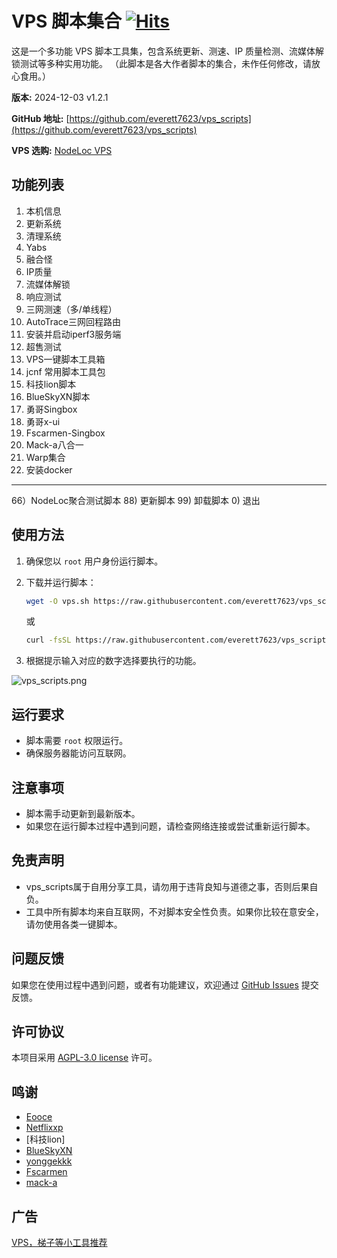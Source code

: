 # VPS 脚本集合 [![Hits](https://hits.seeyoufarm.com/api/count/incr/badge.svg?url=https%3A%2F%2Fgithub.com%2Feverett7623%2Fvps_scripts%2Fblob%2Fmain%2Fvps.sh&count_bg=%2379C83D&title_bg=%23555555&icon=&icon_color=%23E7E7E7&title=hits&edge_flat=false)](https://hits.seeyoufarm.com)

这是一个多功能 VPS 脚本工具集，包含系统更新、测速、IP 质量检测、流媒体解锁测试等多种实用功能。
（此脚本是各大作者脚本的集合，未作任何修改，请放心食用。）

**版本:** 2024-12-03 v1.2.1

**GitHub 地址:** [https://github.com/everett7623/vps_scripts](https://github.com/everett7623/vps_scripts)

**VPS 选购:** [NodeLoc VPS](https://www.nodeloc.com/vps)


## 功能列表

1) 本机信息
2) 更新系统
3) 清理系统
4) Yabs
5) 融合怪
6) IP质量
7) 流媒体解锁
8) 响应测试
9) 三网测速（多/单线程）
10) AutoTrace三网回程路由
11) 安装并启动iperf3服务端
12) 超售测试
13) VPS一键脚本工具箱
14) jcnf 常用脚本工具包
15) 科技lion脚本
16) BlueSkyXN脚本
17) 勇哥Singbox
18) 勇哥x-ui
19) Fscarmen-Singbox
20) Mack-a八合一
21) Warp集合
22) 安装docker
------------------------------------------------------------------------------
66）NodeLoc聚合测试脚本
88) 更新脚本
99) 卸载脚本
0) 退出

## 使用方法

1. 确保您以 `root` 用户身份运行脚本。
2. 下载并运行脚本：
    ```bash
    wget -O vps.sh https://raw.githubusercontent.com/everett7623/vps_scripts/main/vps.sh && chmod +x vps.sh && ./vps.sh
    ```
    或
    ```bash
    curl -fsSL https://raw.githubusercontent.com/everett7623/vps_scripts/main/vps.sh -o vps.sh&& chmod +x vps.sh && ./vps.sh
    ```

4. 根据提示输入对应的数字选择要执行的功能。

![vps_scripts.png](https://img.y8o.de/i/2024/06/25/667ae40793519.png)

## 运行要求

- 脚本需要 `root` 权限运行。
- 确保服务器能访问互联网。

## 注意事项

- 脚本需手动更新到最新版本。
- 如果您在运行脚本过程中遇到问题，请检查网络连接或尝试重新运行脚本。

## 免责声明

* vps_scripts属于自用分享工具，请勿用于违背良知与道德之事，否则后果自负。
* 工具中所有脚本均来自互联网，不对脚本安全性负责。如果你比较在意安全，请勿使用各类一键脚本。

## 问题反馈

如果您在使用过程中遇到问题，或者有功能建议，欢迎通过 [GitHub Issues](https://github.com/everett7623/vps_scripts/issues) 提交反馈。

## 许可协议

本项目采用 [AGPL-3.0 license](LICENSE) 许可。

## 鸣谢
* [Eooce](https://github.com/eooce/ssh_tool)
* [Netflixxp](https://github.com/Netflixxp/jcnf-box)
* [科技lion]
* [BlueSkyXN](https://github.com/BlueSkyXN/SKY-BOX)
* [yonggekkk](https://github.com/yonggekkk/sing-box_hysteria2_tuic_argo_reality)
* [Fscarmen](https://github.com/fscarmen/sba)
* [mack-a](https://github.com/mack-a/v2ray-agent)

## 广告
[VPS，梯子等小工具推荐](https://github.com/everett7623/tool)
